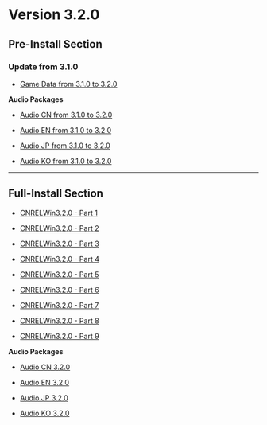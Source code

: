 # Version 3.2.0

## Pre-Install Section

### Update from 3.1.0

- [Game Data from 3.1.0 to 3.2.0](https://autopatchcn.bhsr.com/client/diff/hkrpg_cn/game_3.1.0_3.2.0_hdiff_zQUuDUxWvmvHWhzv.7z)

**Audio Packages**

- [Audio CN from 3.1.0 to 3.2.0](https://autopatchcn.bhsr.com/client/diff/hkrpg_cn/audio_zh-cn_3.1.0_3.2.0_hdiff_BSqxpGVoxrqAYGBB.7z)

- [Audio EN from 3.1.0 to 3.2.0](https://autopatchcn.bhsr.com/client/diff/hkrpg_cn/audio_en-us_3.1.0_3.2.0_hdiff_KNVwnzXQkmPxHGkm.7z)

- [Audio JP from 3.1.0 to 3.2.0](https://autopatchcn.bhsr.com/client/diff/hkrpg_cn/audio_ja-jp_3.1.0_3.2.0_hdiff_pPGwbVZYkKnOSLkV.7z)

- [Audio KO from 3.1.0 to 3.2.0](https://autopatchcn.bhsr.com/client/diff/hkrpg_cn/audio_ko-kr_3.1.0_3.2.0_hdiff_DSUsIyXSRJEmYtPY.7z)

----

## Full-Install Section

- [CNRELWin3.2.0 - Part 1](https://autopatchcn.bhsr.com/client/cn/20250327182902_EEUkBrjDZhU7n1pu/PC/download/StarRail_3.2.0.7z.001)

- [CNRELWin3.2.0 - Part 2](https://autopatchcn.bhsr.com/client/cn/20250327182902_EEUkBrjDZhU7n1pu/PC/download/StarRail_3.2.0.7z.002)

- [CNRELWin3.2.0 - Part 3](https://autopatchcn.bhsr.com/client/cn/20250327182902_EEUkBrjDZhU7n1pu/PC/download/StarRail_3.2.0.7z.003)

- [CNRELWin3.2.0 - Part 4](https://autopatchcn.bhsr.com/client/cn/20250327182902_EEUkBrjDZhU7n1pu/PC/download/StarRail_3.2.0.7z.004)

- [CNRELWin3.2.0 - Part 5](https://autopatchcn.bhsr.com/client/cn/20250327182902_EEUkBrjDZhU7n1pu/PC/download/StarRail_3.2.0.7z.005)

- [CNRELWin3.2.0 - Part 6](https://autopatchcn.bhsr.com/client/cn/20250327182902_EEUkBrjDZhU7n1pu/PC/download/StarRail_3.2.0.7z.006)

- [CNRELWin3.2.0 - Part 7](https://autopatchcn.bhsr.com/client/cn/20250327182902_EEUkBrjDZhU7n1pu/PC/download/StarRail_3.2.0.7z.007)

- [CNRELWin3.2.0 - Part 8](https://autopatchcn.bhsr.com/client/cn/20250327182902_EEUkBrjDZhU7n1pu/PC/download/StarRail_3.2.0.7z.008)

- [CNRELWin3.2.0 - Part 9](https://autopatchcn.bhsr.com/client/cn/20250327182902_EEUkBrjDZhU7n1pu/PC/download/StarRail_3.2.0.7z.009)

**Audio Packages**

- [Audio CN 3.2.0](https://autopatchcn.bhsr.com/client/cn/20250327182902_EEUkBrjDZhU7n1pu/PC/Chinese.7z)

- [Audio EN 3.2.0](https://autopatchcn.bhsr.com/client/cn/20250327182902_EEUkBrjDZhU7n1pu/PC/English.7z)

- [Audio JP 3.2.0](https://autopatchcn.bhsr.com/client/cn/20250327182902_EEUkBrjDZhU7n1pu/PC/Japanese.7z)

- [Audio KO 3.2.0](https://autopatchcn.bhsr.com/client/cn/20250327182902_EEUkBrjDZhU7n1pu/PC/Korean.7z)
